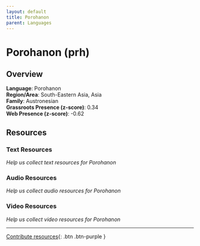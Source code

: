 ```yaml
---
layout: default
title: Porohanon
parent: Languages
---
```


# Porohanon (prh)

## Overview

**Language**: Porohanon  
**Region/Area**: South-Eastern Asia, Asia  
**Family**: Austronesian  
**Grassroots Presence (z-score)**: 0.34  
**Web Presence (z-score)**: -0.62  

## Resources

### Text Resources
*Help us collect text resources for Porohanon*

### Audio Resources
*Help us collect audio resources for Porohanon*

### Video Resources
*Help us collect video resources for Porohanon*

---

[Contribute resources](https://forms.office.com/e/1SfLJx3u1r){: .btn .btn-purple }
